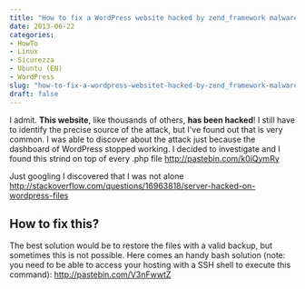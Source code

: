 ```yaml
---
title: "How to fix a WordPress website hacked by zend_framework malware"
date: 2013-06-22
categories: 
- HowTo
- Linux
- Sicurezza
- Ubuntu (EN)
- WordPress
slug: "how-to-fix-a-wordpress-websitet-hacked-by-zend_framework-malware"
draft: false
---
```


I admit. **This website**, like thousands of others, **has been
hacked**! I still have to identify the precise source of the attack, but
I've found out that is very common. I was able to discover about the
attack just because the dashboard of WordPress stopped working. I
decided to investigate and I found this strind on top of every .php file
<http://pastebin.com/k0iQymRy>

Just googling I discovered that I was not alone
<http://stackoverflow.com/questions/16963818/server-hacked-on-wordpress-files>

## How to fix this?

The best solution would be to restore the files with a valid backup, but
sometimes this is not possible. Here comes an handy bash solution (note:
you need to be able to access your hosting with a SSH shell to execute
this command): <http://pastebin.com/V3nFwwtZ>

